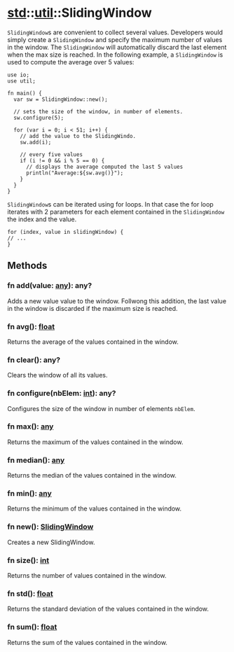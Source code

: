 # [std](/libs/std/)::[util](/libs/std/util/)::SlidingWindow

`SlidingWindow`s are convenient to collect several values. Developers would simply create a `SlidingWindow` and specify the maximum number of values in the window.
The `SlidingWindow` will automatically discard the last element when the max size is reached.
In the following example, a `SlidingWindow` is used to compute the average over 5 values:

```gcl
use io;
use util;

fn main() {
  var sw = SlidingWindow::new();
  
  // sets the size of the window, in number of elements.
  sw.configure(5);
  
  for (var i = 0; i < 51; i++) {
    // add the value to the SlidingWindo.
    sw.add(i);
    
    // every five values
    if (i != 0 && i % 5 == 0) {
      // displays the average computed the last 5 values
      println("Average:${sw.avg()}");
    }
  }
}
```

`SlidingWindow`s can be iterated using for loops.
In that case the for loop iterates with 2 parameters for each element contained in the `SlidingWindow` the index and the value.

```gcl
for (index, value in slidingWindow) {
// ...
}
```

## Methods
### fn add(value:&nbsp;[any](/libs/std/core/type.any.md)):&nbsp;any?<Badge text="native" />

Adds a new value value to the window. Follwong this addition, the last value in the window is discarded if the maximum size is reached.
### fn avg():&nbsp;[float](/libs/std/core/type.float.md)<Badge text="native" />

Returns the average of the values contained in the window.
### fn clear():&nbsp;any?<Badge text="native" />

Clears the window of all its values.
### fn configure(nbElem:&nbsp;[int](/libs/std/core/type.int.md)):&nbsp;any?<Badge text="native" />

Configures the size of the window in number of elements `nbElem`.
### fn max():&nbsp;[any](/libs/std/core/type.any.md)<Badge text="native" />

Returns the maximum of the values contained in the window.
### fn median():&nbsp;[any](/libs/std/core/type.any.md)<Badge text="native" />

Returns the median of the values contained in the window.
### fn min():&nbsp;[any](/libs/std/core/type.any.md)<Badge text="native" />

Returns the minimum of the values contained in the window.
### fn new():&nbsp;[SlidingWindow](/libs/std/util/type.SlidingWindow.md)<Badge text="native" /><Badge text="static" />

Creates a new SlidingWindow.
### fn size():&nbsp;[int](/libs/std/core/type.int.md)<Badge text="native" />

Returns the number of values contained in the window.
### fn std():&nbsp;[float](/libs/std/core/type.float.md)<Badge text="native" />

Returns the standard deviation of the values contained in the window.
### fn sum():&nbsp;[float](/libs/std/core/type.float.md)<Badge text="native" />

Returns the sum of the values contained in the window.
